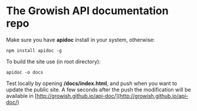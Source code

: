 The Growish API documentation repo
=========================================

Make sure you have **apidoc** install in your system, otherwise:

```` 
npm install apidoc -g
````

To build the site use (in root directory):
```` 
apidoc -o docs
````

Test locally by opening **/docs/index.html**, and push when you want to update the public site. A few seconds after the push the modification will be available in [http://growish.github.io/api-doc/](http://growish.github.io/api-doc/)